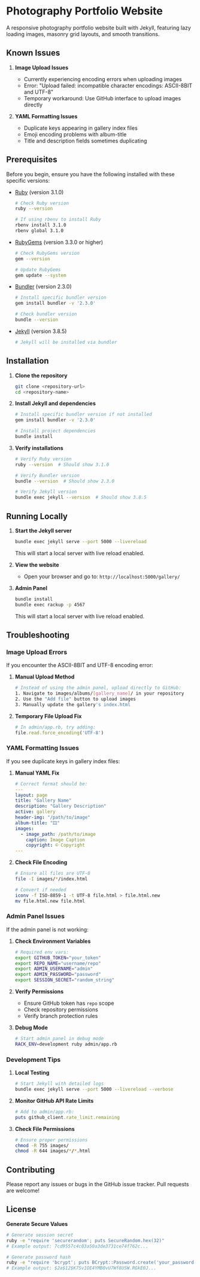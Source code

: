 # Photography Portfolio Website

A responsive photography portfolio website built with Jekyll, featuring lazy loading images, masonry grid layouts, and smooth transitions.

## Known Issues

1. **Image Upload Issues**
   - Currently experiencing encoding errors when uploading images
   - Error: "Upload failed: incompatible character encodings: ASCII-8BIT and UTF-8"
   - Temporary workaround: Use GitHub interface to upload images directly

2. **YAML Formatting Issues** 
   - Duplicate keys appearing in gallery index files
   - Emoji encoding problems with album-title
   - Title and description fields sometimes duplicating

## Prerequisites

Before you begin, ensure you have the following installed with these specific versions:

- [Ruby](https://www.ruby-lang.org/en/downloads/) (version 3.1.0)
  ```bash
  # Check Ruby version
  ruby --version
  
  # If using rbenv to install Ruby
  rbenv install 3.1.0
  rbenv global 3.1.0
  ```

- [RubyGems](https://rubygems.org/pages/download) (version 3.3.0 or higher)
  ```bash
  # Check RubyGems version
  gem --version
  
  # Update RubyGems
  gem update --system
  ```

- [Bundler](https://bundler.io/) (version 2.3.0)
  ```bash
  # Install specific bundler version
  gem install bundler -v '2.3.0'
  
  # Check bundler version
  bundle --version
  ```

- [Jekyll](https://jekyllrb.com/docs/installation/) (version 3.8.5)
  ```bash
  # Jekyll will be installed via bundler
  ```

## Installation

1. **Clone the repository**
   ```bash
   git clone <repository-url>
   cd <repository-name>
   ```

2. **Install Jekyll and dependencies**
   ```bash
   # Install specific bundler version if not installed
   gem install bundler -v '2.3.0'

   # Install project dependencies
   bundle install
   ```

3. **Verify installations**
   ```bash
   # Verify Ruby version
   ruby --version  # Should show 3.1.0
   
   # Verify Bundler version
   bundle --version  # Should show 2.3.0
   
   # Verify Jekyll version
   bundle exec jekyll --version  # Should show 3.8.5
   ```

## Running Locally

1. **Start the Jekyll server**
   ```bash
   bundle exec jekyll serve --port 5000 --livereload
   ```
   This will start a local server with live reload enabled.

2. **View the website**
   - Open your browser and go to: `http://localhost:5000/gallery/`

3. **Admin Panel**
   ```bash
   bundle install
   bundle exec rackup -p 4567
   ```
   This will start a local server with live reload enabled. 
   

## Troubleshooting

### Image Upload Errors

If you encounter the ASCII-8BIT and UTF-8 encoding error:

1. **Manual Upload Method**
   ```bash
   # Instead of using the admin panel, upload directly to GitHub:
   1. Navigate to images/albums/[gallery_name]/ in your repository
   2. Use the "Add file" button to upload images
   3. Manually update the gallery's index.html
   ```

2. **Temporary File Upload Fix**
   ```ruby
   # In admin/app.rb, try adding:
   file.read.force_encoding('UTF-8')
   ```

### YAML Formatting Issues

If you see duplicate keys in gallery index files:

1. **Manual YAML Fix**
   ```yaml
   # Correct format should be:
   ---
   layout: page
   title: "Gallery Name"
   description: "Gallery Description"
   active: gallery
   header-img: "/path/to/image"
   album-title: "🎞️"
   images:
     - image_path: /path/to/image
       caption: Image Caption
       copyright: © Copyright
   ---
   ```

2. **Check File Encoding**
   ```bash
   # Ensure all files are UTF-8
   file -I images/*/index.html
   
   # Convert if needed
   iconv -f ISO-8859-1 -t UTF-8 file.html > file.html.new
   mv file.html.new file.html
   ```

### Admin Panel Issues

If the admin panel is not working:

1. **Check Environment Variables**
   ```bash
   # Required env vars:
   export GITHUB_TOKEN="your_token"
   export REPO_NAME="username/repo"
   export ADMIN_USERNAME="admin"
   export ADMIN_PASSWORD="password"
   export SESSION_SECRET="random_string"
   ```

2. **Verify Permissions**
   - Ensure GitHub token has `repo` scope
   - Check repository permissions
   - Verify branch protection rules

3. **Debug Mode**
   ```bash
   # Start admin panel in debug mode
   RACK_ENV=development ruby admin/app.rb
   ```

### Development Tips

1. **Local Testing**
   ```bash
   # Start Jekyll with detailed logs
   bundle exec jekyll serve --port 5000 --livereload --verbose
   ```

2. **Monitor GitHub API Rate Limits**
   ```ruby
   # Add to admin/app.rb:
   puts github_client.rate_limit.remaining
   ```

3. **Check File Permissions**
   ```bash
   # Ensure proper permissions
   chmod -R 755 images/
   chmod -R 644 images/*/*.html
   ```

## Contributing

Please report any issues or bugs in the GitHub issue tracker. Pull requests are welcome!

## License

**Generate Secure Values**
   ```bash
   # Generate session secret
   ruby -e "require 'securerandom'; puts SecureRandom.hex(32)"
   # Example output: 7cd9557c4c03a50a3de3731ce74f762c...

   # Generate password hash
   ruby -e "require 'bcrypt'; puts BCrypt::Password.create('your_password')"
   # Example output: $2a$12$K7Sv1OE4YMB0vU7Wf8USW.RGkE0J...
   ```